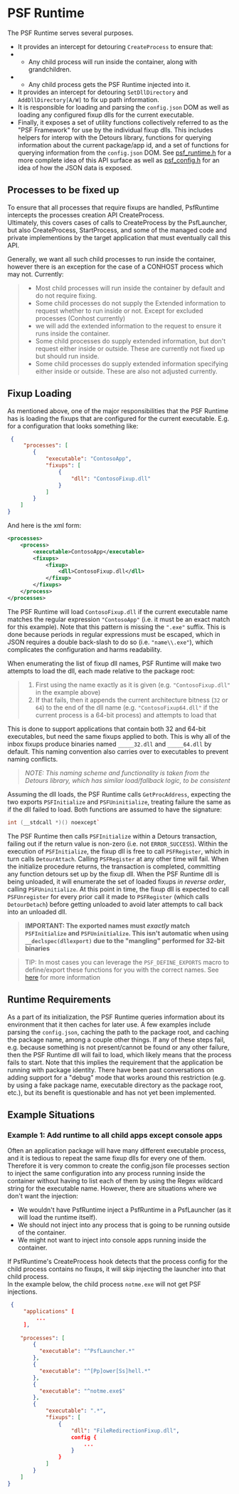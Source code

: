 # PSF Runtime
The PSF Runtime serves several purposes. 
* It provides an intercept for detouring `CreateProcess` to ensure that:
* * Any child process will run inside the container, along with grandchildren.
* * Any child process gets the PSF Runtime injected into it. 
* It provides an intercept for detouring `SetDllDirectory` and `AddDllDirectory[A/W]` to fix up path information.
* It is responsible for loading and parsing the `config.json` DOM as well as loading any configured fixup dlls for the current executable. 
* Finally, it exposes a set of utility functions collectively referred to as the "PSF Framework" for use by the individual fixup dlls. This includes helpers for interop with the Detours library, functions for querying information about the current package/app id, and a set of functions for querying information from the `config.json` DOM. See [psf_runtime.h](../include/psf_runtime.h) for a more complete idea of this API surface as well as [psf_config.h](../include/psf_config.h) for an idea of how the JSON data is exposed.

## Processes to be fixed up
To ensure that all processes that require fixups are handled, PsfRuntime intercepts the processes creation API CreateProcess.  
Ultimately, this covers cases of calls to CreateProcess by the PsfLauncher, 
but also CreateProcess, StartProcess, and some of the managed code and private implementions by the target application that must eventually call this API.

Generally, we want all such child processes to run inside the container, however there is an exception
for the case of a CONHOST process which may not.
Currently:
> * Most child processes will run inside the container by default and do not require fixing.
> * Some child processes do not supply the Extended information to request whether to run inside or not.  Except for excluded processes (Conhost currently)
> * we will add the extended information to the request to ensure it runs inside the container.
> * Some child processes do supply extended information, but don't request either inside or outside. These are currently not fixed up but should run inside.
> * Some child processes do supply extended information specifying either inside or outside.  These are also not adjusted currently.

## Fixup Loading
As mentioned above, one of the major responsibilities that the PSF Runtime has is loading the fixups that are configured for the current executable. E.g. for a configuration that looks something like:

```json
 {
     "processes": [
        {
            "executable": "ContosoApp",
            "fixups": [
                {
                    "dll": "ContosoFixup.dll"
                }
            ]
        }
    ]
}
```

And here is the xml form:

```xml
<processes>
    <process>
        <executable>ContosoApp</executable>
        <fixups>
            <fixup>
                <dll>ContosoFixup.dll</dll>
            </fixup>
        </fixups>
    </process>
</processes>
```

The PSF Runtime will load `ContosoFixup.dll` if the current executable name matches the regular expression `"ContosoApp"` (i.e. it must be an exact match for this example). Note that this pattern is missing the `".exe"` suffix. This is done because periods in regular expressions must be escaped, which in JSON requires a double back-slash to do so (i.e. `"name\\.exe"`), which complicates the configuration and harms readability.

When enumerating the list of fixup dll names, PSF Runtime will make two attempts to load the dll, each made relative to the package root:

> 1. First using the name exactly as it is given (e.g. `"ContosoFixup.dll"` in the example above)
> 1. If that fails, then it appends the current architecture bitness (`32` or `64`) to the end of the dll name (e.g. `"ContosoFixup64.dll"` if the current process is a 64-bit process) and attempts to load that

This is done to support applications that contain both 32 and 64-bit executables, but need the same fixups applied to both. This is why all of the inbox fixups produce binaries named `_____32.dll` and `_____64.dll` by default. This naming convention also carries over to executables to prevent naming conflicts.

> _NOTE: This naming scheme and functionality is taken from the Detours library, which has similar load/fallback logic, to be consistent_

Assuming the dll loads, the PSF Runtime calls `GetProcAddress`, expecting the two exports `PSFInitialize` and `PSFUninitialize`, treating failure the same as if the dll failed to load. Both functions are assumed to have the signature:

```c++
int (__stdcall *)() noexcept`
```

The PSF Runtime then calls `PSFInitialize` within a Detours transaction, failing out if the return value is non-zero (i.e. not `ERROR_SUCCESS`). Within the execution of `PSFInitialize`, the fixup dll is free to call `PSFRegister`, which in turn calls `DetourAttach`. Calling `PSFRegister` at any other time will fail. When the initialize procedure returns, the transaction is completed, committing any function detours set up by the fixup dll. When the PSF Runtime dll is being unloaded, it will enumerate the set of loaded fixups _in reverse order_, calling `PSFUninitialize`. At this point in time, the fixup dll is expected to call `PSFUnregister` for every prior call it made to `PSFRegister` (which calls `DetourDetach`) before getting unloaded to avoid later attempts to call back into an unloaded dll.

> **IMPORTANT: The exported names must _exactly_ match `PSFInitialize` and `PSFUninitialize`. This isn't automatic when using `__declspec(dllexport)` due to the "mangling" performed for 32-bit binaries**

> TIP: In most cases you can leverage the `PSF_DEFINE_EXPORTS` macro to define/export these functions for you with the correct names. See [here](../Authoring.md#fixup-loading) for more information

## Runtime Requirements
As a part of its initialization, the PSF Runtime queries information about its environment that it then caches for later use. A few examples include parsing the `config.json`, caching the path to the package root, and caching the package name, among a couple other things. If any of these steps fail, e.g. because something is not present/cannot be found or any other failure, then the PSF Runtime dll will fail to load, which likely means that the process fails to start. Note that this implies the requirement that the application be running with package identity. There have been past conversations on adding support for a "debug" mode that works around this restriction (e.g. by using a fake package name, executable directory as the package root, etc.), but its benefit is questionable and has not yet been implemented.

## Example Situations

### Example 1: Add runtime to all child apps except console apps
Often an application package will have many different executable process, and it is tedious to repeat the same fixup dlls for every one of them.
Therefore it is very common to create the config.json file processes section to inject the same configuration into any process running inside the container without having to list each of them by using the Regex wildcard string for the executable name.
However, there are situations where we don't want the injection:

* We wouldn't have PsfRuntime inject a PsfRuntime in a PsfLauncher (as it will load the runtime itself).
* We should not inject into any process that is going to be running outside of the container.
* We might not want to inject into console apps running inside the container.

If PsfRuntime's CreateProcess hook detects that the process config for the child process contains no fixups, it will skip injecting the launcher into that child process.  
In the example below, the child process `notme.exe` will not get PSF injections.


```json
 {
     "applications" [
         ...
     ],
 
    "processes": [
        {
          "executable": "^PsfLauncher.*"
        },
        {
          "executable": "^[Pp]ower[Ss]hell.*"
        },
        {
          "executable": "^notme.exe$"
        },
        {
            "executable": ".*",
            "fixups": [
                {
                    "dll": "FileRedirectionFixup.dll",
                    config {
                        ...
                    }
                }
            ]
        }
    ]
}
```